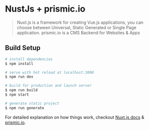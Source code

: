 # NustJs + prismic.io

> Nuxt.js is a framework for creating Vue.js applications, you can choose between Universal, Static Generated or Single Page application.
> prismic.io is a CMS Backend for Websites & Apps

## Build Setup

```bash
# install dependencies
$ npm install

# serve with hot reload at localhost:3000
$ npm run dev

# build for production and launch server
$ npm run build
$ npm start

# generate static project
$ npm run generate
```

For detailed explanation on how things work, checkout [Nuxt.js docs](https://nuxtjs.org) & [prismic.io](https://prismic.io).
